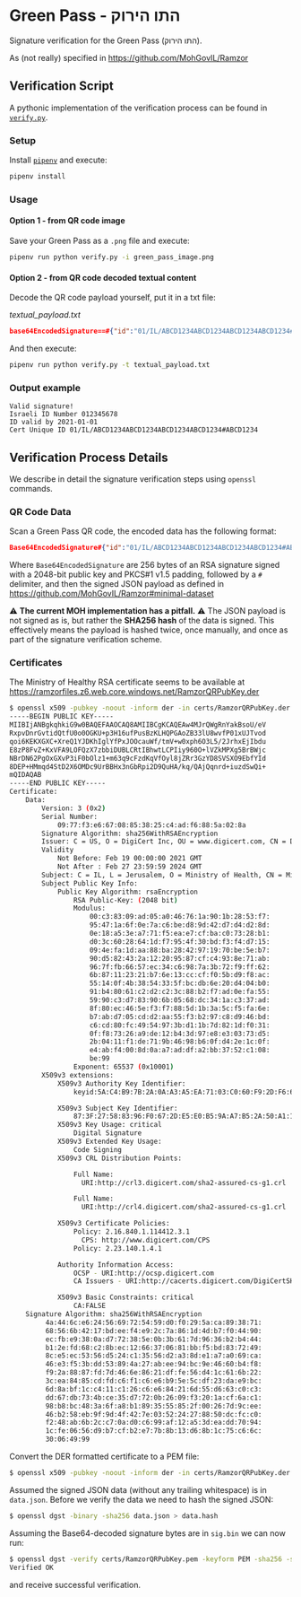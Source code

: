 # Green Pass - התו הירוק

Signature verification for the Green Pass (התו הירוק).

As (not really) specified in https://github.com/MohGovIL/Ramzor

## Verification Script

A pythonic implementation of the verification process can be found in [`verify.py`](verify.py).

### Setup

Install [`pipenv`](https://pypi.org/project/pipenv/) and execute:
```bash
pipenv install
```

### Usage

#### Option 1 - from QR code image
Save your Green Pass as a `.png` file and execute:
```bash
pipenv run python verify.py -i green_pass_image.png
```

#### Option 2 - from QR code decoded textual content

Decode the QR code payload yourself, put it in a txt file:

*textual_payload.txt*
```json
base64EncodedSignature==#{"id":"01/IL/ABCD1234ABCD1234ABCD1234ABCD1234#ABCD1234","et":1,"ct":1,"c":"IL MOH","cn":null,"fn":null,"g":null,"f":null,"gl":null,"fl":null,"idp":null,"idl":null,"b":"0001-01-01","e":"0001-01-01","a":"0001-01-01","p":[{"idl":"012345678","e":"2021-01-01"}]}
```

And then execute:

```bash
pipenv run python verify.py -t textual_payload.txt
```

### Output example

```
Valid signature!
Israeli ID Number 012345678
ID valid by 2021-01-01
Cert Unique ID 01/IL/ABCD1234ABCD1234ABCD1234ABCD1234#ABCD1234
```

## Verification Process Details

We describe in detail the signature verification steps using `openssl` commands.

### QR Code Data

Scan a Green Pass QR code, the encoded data has the following format:

```json
Base64EncodedSignature#{"id":"01/IL/ABCD1234ABCD1234ABCD1234ABCD1234#ABCD1234","et":1,"ct":1,"c":"IL MOH","cn":null,"fn":null,"g":null,"f":null,"gl":null,"fl":null,"idp":null,"idl":null,"b":"0001-01-01","e":"0001-01-01","a":"0001-01-01","p":[{"idl":"0123456789","e":"2021-01-01"}]}
```

Where `Base64EncodedSignature` are 256 bytes of an RSA signature signed with a 2048-bit public key and PKCS#1 v1.5 padding, followed by a `#` delimiter, and then the signed JSON payload as defined in https://github.com/MohGovIL/Ramzor#minimal-dataset

⚠️ **The current MOH implementation has a pitfall.** ⚠️ The JSON payload is not signed as is, but rather the **SHA256 hash** of the data is signed. This effectively means the payload is hashed twice, once manually, and once as part of the signature verification scheme.

### Certificates

The Ministry of Healthy RSA certificate seems to be available at https://ramzorfiles.z6.web.core.windows.net/RamzorQRPubKey.der

```bash
$ openssl x509 -pubkey -noout -inform der -in certs/RamzorQRPubKey.der -text
-----BEGIN PUBLIC KEY-----
MIIBIjANBgkqhkiG9w0BAQEFAAOCAQ8AMIIBCgKCAQEAw4MJrQWgRnYakBsoU/eV
RxpvDnrGvtidQtfU0o0OGKU+p3H16ufPusBzKLHQPGAoZB33lU8wvfP01xUJTvod
qoi6KEKXGXC+XreQ1YJDKhIglYfPxJOOcauWf/tmV+w0xph6O3L5/2JrhxEjIbdu
E8zP8FvZ+KxVFA9LOFQzX7zbbiDUBLCRtIBhwtLCPIiy960O+lVZkMPXg5BrBWjc
NBrDN62PgOxGXvP3iF0bOlz1+m63q9cFzdKqVfOyl8jZRr3GzYD8SVSXO9EbfYId
8DEP+HMmqd4StD2X6OMDc9UrBBHx3nGbRpi2D9QuHA/kq/QAjQqnrd+iuzdSwQi+
mQIDAQAB
-----END PUBLIC KEY-----
Certificate:
    Data:
        Version: 3 (0x2)
        Serial Number:
            09:77:f3:e6:67:08:85:38:25:c4:ad:f6:88:5a:02:8a
        Signature Algorithm: sha256WithRSAEncryption
        Issuer: C = US, O = DigiCert Inc, OU = www.digicert.com, CN = DigiCert SHA2 Assured ID Code Signing CA
        Validity
            Not Before: Feb 19 00:00:00 2021 GMT
            Not After : Feb 27 23:59:59 2024 GMT
        Subject: C = IL, L = Jerusalem, O = Ministry of Health, CN = Ministry of Health
        Subject Public Key Info:
            Public Key Algorithm: rsaEncryption
                RSA Public-Key: (2048 bit)
                Modulus:
                    00:c3:83:09:ad:05:a0:46:76:1a:90:1b:28:53:f7:
                    95:47:1a:6f:0e:7a:c6:be:d8:9d:42:d7:d4:d2:8d:
                    0e:18:a5:3e:a7:71:f5:ea:e7:cf:ba:c0:73:28:b1:
                    d0:3c:60:28:64:1d:f7:95:4f:30:bd:f3:f4:d7:15:
                    09:4e:fa:1d:aa:88:ba:28:42:97:19:70:be:5e:b7:
                    90:d5:82:43:2a:12:20:95:87:cf:c4:93:8e:71:ab:
                    96:7f:fb:66:57:ec:34:c6:98:7a:3b:72:f9:ff:62:
                    6b:87:11:23:21:b7:6e:13:cc:cf:f0:5b:d9:f8:ac:
                    55:14:0f:4b:38:54:33:5f:bc:db:6e:20:d4:04:b0:
                    91:b4:80:61:c2:d2:c2:3c:88:b2:f7:ad:0e:fa:55:
                    59:90:c3:d7:83:90:6b:05:68:dc:34:1a:c3:37:ad:
                    8f:80:ec:46:5e:f3:f7:88:5d:1b:3a:5c:f5:fa:6e:
                    b7:ab:d7:05:cd:d2:aa:55:f3:b2:97:c8:d9:46:bd:
                    c6:cd:80:fc:49:54:97:3b:d1:1b:7d:82:1d:f0:31:
                    0f:f8:73:26:a9:de:12:b4:3d:97:e8:e3:03:73:d5:
                    2b:04:11:f1:de:71:9b:46:98:b6:0f:d4:2e:1c:0f:
                    e4:ab:f4:00:8d:0a:a7:ad:df:a2:bb:37:52:c1:08:
                    be:99
                Exponent: 65537 (0x10001)
        X509v3 extensions:
            X509v3 Authority Key Identifier:
                keyid:5A:C4:B9:7B:2A:0A:A3:A5:EA:71:03:C0:60:F9:2D:F6:65:75:0E:58

            X509v3 Subject Key Identifier:
                87:3F:27:58:83:96:F0:67:2D:E5:E0:B5:9A:A7:B5:2A:50:A1:1E:A8
            X509v3 Key Usage: critical
                Digital Signature
            X509v3 Extended Key Usage:
                Code Signing
            X509v3 CRL Distribution Points:

                Full Name:
                  URI:http://crl3.digicert.com/sha2-assured-cs-g1.crl

                Full Name:
                  URI:http://crl4.digicert.com/sha2-assured-cs-g1.crl

            X509v3 Certificate Policies:
                Policy: 2.16.840.1.114412.3.1
                  CPS: http://www.digicert.com/CPS
                Policy: 2.23.140.1.4.1

            Authority Information Access:
                OCSP - URI:http://ocsp.digicert.com
                CA Issuers - URI:http://cacerts.digicert.com/DigiCertSHA2AssuredIDCodeSigningCA.crt

            X509v3 Basic Constraints: critical
                CA:FALSE
    Signature Algorithm: sha256WithRSAEncryption
         4a:44:6c:e6:24:56:69:72:54:59:d0:f0:29:5a:ca:89:38:71:
         68:56:6b:42:17:bd:ee:f4:e9:2c:7a:86:1d:4d:b7:f0:44:90:
         ec:fb:e9:38:0a:d7:72:38:5e:0b:3b:61:7d:96:36:b2:b4:44:
         b1:2e:fd:68:c2:8b:ec:12:66:37:06:81:bb:f5:bd:83:72:49:
         8c:e5:ec:53:56:d5:24:c1:35:56:d2:a3:8d:e1:a7:a0:69:ca:
         46:e3:f5:3b:dd:53:89:4a:27:ab:ee:94:bc:9e:46:60:b4:f8:
         f9:2a:88:87:fd:7d:46:6e:86:21:df:fe:56:d4:1c:61:6b:22:
         3c:ea:84:85:cd:fd:c6:f1:c6:e6:b9:5e:5c:df:23:da:e9:bc:
         6d:8a:bf:1c:c4:11:c1:26:c6:e6:84:21:6d:55:d6:63:c0:c3:
         dd:67:db:73:4b:ce:35:d7:72:0b:26:09:f3:20:1a:cf:6a:c1:
         98:b8:bc:48:3a:6f:a8:b1:89:35:55:85:2f:00:26:7d:9c:ee:
         46:b2:58:eb:9f:9d:4f:42:7e:03:52:24:27:88:50:dc:fc:c0:
         f2:48:ab:6b:2c:c7:0a:d0:c6:99:af:12:a5:3d:ea:dd:70:94:
         1c:fe:06:56:d9:b7:cf:b2:e7:7b:8b:13:d6:8b:1c:75:c6:6c:
         30:06:49:99
```

Convert the DER formatted certificate to a PEM file:

```bash
$ openssl x509 -pubkey -noout -inform der -in certs/RamzorQRPubKey.der > certs/RamzorQRPubKey.pem
```

Assumed the signed JSON data (without any trailing whitespace) is in `data.json`. Before we verify the data we need to hash the signed JSON:

```bash
$ openssl dgst -binary -sha256 data.json > data.hash
```

Assuming the Base64-decoded signature bytes are in `sig.bin` we can now run:

```bash
$ openssl dgst -verify certs/RamzorQRPubKey.pem -keyform PEM -sha256 -signature sig.bin data.hash
Verified OK
```

and receive successful verification.
